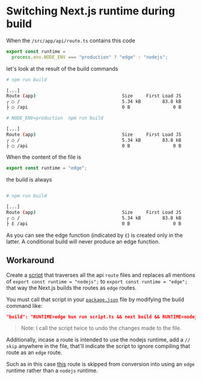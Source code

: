 # Switching Next.js runtime during build

When the `/src/app/api/route.ts` contains this code

```ts
export const runtime =
  process.env.NODE_ENV === "production" ? "edge" : "nodejs";
```

let's look at the result of the build commands

```bash
# npm run build

[...]
Route (app)                                Size     First Load JS
┌ ○ /                                      5.34 kB        83.8 kB
├ ○ /api                                   0 B                0 B
```

```bash
# NODE_ENV=production  npm run build

[...]
Route (app)                                Size     First Load JS
┌ ○ /                                      5.34 kB        83.8 kB
├ ○ /api                                   0 B                0 B
```

When the content of the file is

```ts
export const runtime = "edge";
```

the build is always

```bash

# npm run build

[...]
Route (app)                                Size     First Load JS
┌ ○ /                                      5.34 kB        83.8 kB
├ ℇ /api                                   0 B                0 B
```

As you can see the edge function (indicated by `ℇ`) is created only in the latter. A conditional build
will never produce an edge function.

## Workaround

Create a [script](./script.ts) that traverses all the api `route` files and replaces all mentions of 
`export const runtime = "nodejs";` to
`export const runtime = "edge";` that way the Next.js builds the routes as `edge` routes. 

You must call that script in your [`package.json`](./package.json) file by modifying the build command like:

```json
"build": "RUNTIME=edge bun run script.ts && next build && RUNTIME=nodejs bun run script.ts",
```

> Note: I call the script twice to undo the changes made to the file. 

Additionally, incase a route is intended to use the nodejs runtime, add a `// skip` anywhere in the file, that'll indicate the script to ignore compiling that route as an `edge` route.

Such as in this case [this](./src/app/api/skip/route.ts) route is skipped from conversion into using an `edge` runtime rather than a `nodejs` runtime. 

